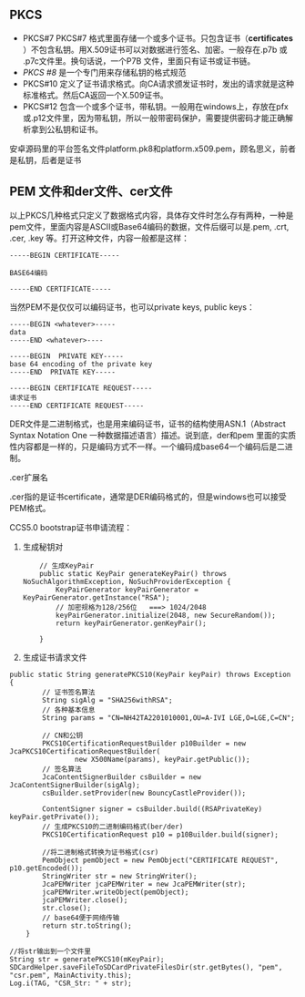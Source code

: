 ## PKCS

* PKCS#7  PKCS#7 格式里面存储一个或多个证书。只包含证书（**certificates** ）不包含私钥。用X.509证书可以对数据进行签名、加密。一般存在.p7b 或 .p7c文件里。换句话说，一个P7B 文件，里面只有证书或证书链。
* *PKCS #8*   是一个专门用来存储私钥的格式规范
* PKCS#10 定义了证书请求格式。向CA请求颁发证书时，发出的请求就是这种标准格式。然后CA返回一个X.509证书。
* PKCS#12 包含一个或多个证书，带私钥。一般用在windows上，存放在pfx 或.p12文件里，因为带私钥，所以一般带密码保护，需要提供密码才能正确解析拿到公私钥和证书。

安卓源码里的平台签名文件platform.pk8和platform.x509.pem，顾名思义，前者是私钥，后者是证书

## PEM 文件和der文件、cer文件

以上PKCS几种格式只定义了数据格式内容，具体存文件时怎么存有两种，一种是pem文件，里面内容是ASCII或Base64编码的数据，文件后缀可以是.pem, .crt, .cer, .key 等。打开这种文件，内容一般都是这样：

```
-----BEGIN CERTIFICATE-----

BASE64编码

-----END CERTIFICATE-----
```

当然PEM不是仅仅可以编码证书，也可以private keys, public keys：

```
-----BEGIN <whatever>----- 
data
-----END <whatever>----

-----BEGIN  PRIVATE KEY-----
base 64 encoding of the private key
-----END  PRIVATE KEY-----

-----BEGIN CERTIFICATE REQUEST-----
请求证书
-----END CERTIFICATE REQUEST-----
```



DER文件是二进制格式，也是用来编码证书，证书的结构使用ASN.1（Abstract Syntax Notation One 一种数据描述语言）描述。说到底，der和pem 里面的实质性内容都是一样的，只是编码方式不一样。一个编码成base64一个编码后是二进制。

.cer扩展名

.cer指的是证书certificate，通常是DER编码格式的，但是windows也可以接受PEM格式。



CCS5.0 bootstrap证书申请流程：

1. 生成秘钥对

   ```
       // 生成KeyPair
       public static KeyPair generateKeyPair() throws NoSuchAlgorithmException, NoSuchProviderException {
           KeyPairGenerator keyPairGenerator = KeyPairGenerator.getInstance("RSA");
           // 加密规格为128/256位   ===> 1024/2048
           keyPairGenerator.initialize(2048, new SecureRandom());
           return keyPairGenerator.genKeyPair();
   
       }
   ```

   

2. 生成证书请求文件

```
public static String generatePKCS10(KeyPair keyPair) throws Exception {
        // 证书签名算法
        String sigAlg = "SHA256withRSA";
        // 各种基本信息
        String params = "CN=NH42TA2201010001,OU=A-IVI LGE,O=LGE,C=CN";

        // CN和公钥
        PKCS10CertificationRequestBuilder p10Builder = new JcaPKCS10CertificationRequestBuilder(
                new X500Name(params), keyPair.getPublic());
        // 签名算法
        JcaContentSignerBuilder csBuilder = new JcaContentSignerBuilder(sigAlg);
        csBuilder.setProvider(new BouncyCastleProvider());

        ContentSigner signer = csBuilder.build((RSAPrivateKey) keyPair.getPrivate());
        // 生成PKCS10的二进制编码格式(ber/der)
        PKCS10CertificationRequest p10 = p10Builder.build(signer);

        //将二进制格式转换为证书格式(csr)
        PemObject pemObject = new PemObject("CERTIFICATE REQUEST", p10.getEncoded());
        StringWriter str = new StringWriter();
        JcaPEMWriter jcaPEMWriter = new JcaPEMWriter(str);
        jcaPEMWriter.writeObject(pemObject);
        jcaPEMWriter.close();
        str.close();
        // base64便于网络传输
        return str.toString();
    }
    
//将str输出到一个文件里
String str = generatePKCS10(mKeyPair);
SDCardHelper.saveFileToSDCardPrivateFilesDir(str.getBytes(), "pem", "csr.pem", MainActivity.this);
Log.i(TAG, "CSR_Str: " + str);
```

